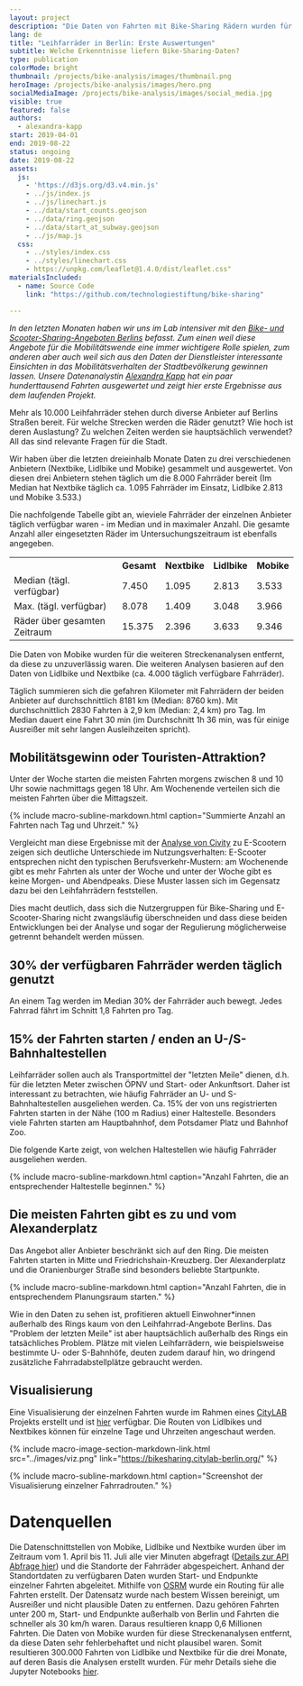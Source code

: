 ```yaml
---
layout: project
description: "Die Daten von Fahrten mit Bike-Sharing Rädern wurden für einen Zeitraum von 3 Monaten gesammelt und ausgewertet."
lang: de
title: "Leihfarräder in Berlin: Erste Auswertungen"
subtitle: Welche Erkenntnisse liefern Bike-Sharing-Daten?
type: publication
colorMode: bright
thumbnail: /projects/bike-analysis/images/thumbnail.png
heroImage: /projects/bike-analysis/images/hero.png
socialMediaImage: /projects/bike-analysis/images/social_media.jpg
visible: true
featured: false
authors:
  - alexandra-kapp
start: 2019-04-01
end: 2019-08-22
status: ongoing
date: 2019-08-22
assets:
  js:
    - 'https://d3js.org/d3.v4.min.js'
    - ../js/index.js
    - ../js/linechart.js
    - ../data/start_counts.geojson
    - ../data/ring.geojson
    - ../data/start_at_subway.geojson
    - ../js/map.js
  css:
    - ../styles/index.css
    - ../styles/linechart.css
    - https://unpkg.com/leaflet@1.4.0/dist/leaflet.css"
materialsIncluded:
  - name: Source Code
    link: "https://github.com/technologiestiftung/bike-sharing"

---
```

<script src="https://unpkg.com/leaflet@1.4.0/dist/leaflet.js"
integrity="sha512-QVftwZFqvtRNi0ZyCtsznlKSWOStnDORoefr1enyq5mVL4tmKB3S/EnC3rRJcxCPavG10IcrVGSmPh6Qw5lwrg=="
crossorigin=""></script>

_In den letzten Monaten haben wir uns im Lab intensiver mit den [Bike- und Scooter-Sharing-Angeboten Berlins](https://lab.technologiestiftung-berlin.de/projects/bike-sharing/de/) befasst. Zum einen weil diese Angebote für die Mobilitätswende eine immer wichtigere Rolle spielen, zum anderen aber auch weil sich aus den Daten der Dienstleister interessante Einsichten in das Mobilitätsverhalten der Stadtbevölkerung gewinnen lassen. Unsere Datenanalystin [Alexandra Kapp](https://twitter.com/lxndrkp) hat ein paar hunderttausend Fahrten ausgewertet und zeigt hier erste Ergebnisse aus dem laufenden Projekt._

Mehr als 10.000 Leihfahrräder stehen durch diverse Anbieter auf Berlins Straßen bereit. Für welche Strecken werden die Räder genutzt? Wie hoch ist deren Auslastung? Zu welchen Zeiten werden sie hauptsächlich verwendet? All das sind relevante Fragen für die Stadt.

Wir haben über die letzten dreieinhalb Monate Daten zu drei verschiedenen Anbietern (Nextbike, Lidlbike und Mobike) gesammelt und ausgewertet. Von diesen drei Anbietern stehen täglich um die 8.000 Fahrräder bereit (Im Median hat Nextbike täglich ca. 1.095 Fahrräder im Einsatz, Lidlbike 2.813 und Mobike 3.533.)

Die nachfolgende Tabelle gibt an, wieviele Fahrräder der einzelnen Anbieter täglich verfügbar waren - im Median und in maximaler Anzahl. Die gesamte Anzahl aller eingesetzten Räder im Untersuchungs­zeitraum ist ebenfalls angegeben.

<div class = 'project-text'>
<table class = 'table'> <tr> <th></th> <th>Gesamt</th><th>Nextbike</th> <th>Lidlbike</th> <th>Mobike</th></tr>
<tr> <td>Median (tägl. verfügbar)</td> <td>7.450</td><td>1.095</td> <td>2.813</td> <td>3.533</td> </tr>
<tr> <td>Max. (tägl. verfügbar)</td> <td>8.078</td><td>1.409</td> <td>3.048</td> <td>3.966</td></tr>
<tr> <td>Räder über gesamten Zeitraum</td> <td>15.375</td><td>2.396</td> <td>3.633</td> <td>9.346</td></tr>
</table>
</div>
Die Daten von Mobike wurden für die weiteren Streckenanalysen entfernt, da diese zu unzuverlässig waren. Die weiteren Analysen basieren auf den Daten von Lidlbike und Nextbike (ca. 4.000 täglich verfügbare Fahrräder).

Täglich summieren sich die gefahren Kilometer mit Fahrrädern der beiden Anbieter auf durchschnittlich 8181 km (Median: 8760 km). Mit durchschnittlich 2830 Fahrten à 2,9 km (Median: 2,4 km) pro Tag. Im Median dauert eine Fahrt 30 min (im Durchschnitt 1h 36 min, was für einige Ausreißer mit sehr langen Ausleihzeiten spricht).

## Mobilitätsgewinn oder Touristen-Attraktion?

Unter der Woche starten die meisten Fahrten morgens zwischen 8 und 10 Uhr sowie nachmittags gegen 18 Uhr. Am Wochenende verteilen sich die meisten Fahrten über die Mittagszeit.

<div id= "word_count_linechart" alt="Liniendiagramm mit Anzahlen an schriftlichen Anfragen nach Jahren"></div>
{% include macro-subline-markdown.html caption="Summierte Anzahl an Fahrten nach Tag und Uhrzeit." %}
<p></p>

Vergleicht man diese Ergebnisse mit der [Analyse von Civity](http://scooters.civity.de/) zu E-Scootern zeigen sich deutliche Unterschiede im Nutzungsverhalten:
E-Scooter entsprechen nicht den typischen Berufsverkehr-Mustern: am Wochenende gibt es mehr Fahrten als unter der Woche und unter der Woche gibt es keine Morgen- und Abendpeaks. Diese Muster lassen sich im Gegensatz dazu bei den Leihfahrrädern feststellen.

Dies macht deutlich, dass sich die Nutzergruppen für Bike-Sharing und E-Scooter-Sharing nicht zwangsläufig überschneiden und dass diese beiden Entwicklungen bei der Analyse und sogar der Regulierung möglicherweise getrennt behandelt werden müssen.

## 30% der verfügbaren Fahrräder werden täglich genutzt
An einem Tag werden im Median 30% der Fahrräder auch bewegt. Jedes Fahrrad fährt im Schnitt 1,8 Fahrten pro Tag.

## 15% der Fahrten starten / enden an U-/S-Bahnhaltestellen
Leihfarräder sollen auch als Transportmittel der "letzten Meile" dienen, d.h. für die letzten Meter zwischen ÖPNV und Start- oder Ankunftsort. Daher ist interessant zu betrachten, wie häufig Fahrräder an U- und S-Bahnhaltestellen ausgeliehen werden.
Ca. 15% der von uns registrierten Fahrten starten in der Nähe (100 m Radius) einer Haltestelle. Besonders viele Fahrten starten am Hauptbahnhof, dem Potsdamer Platz und Bahnhof Zoo.

Die folgende Karte zeigt, von welchen Haltestellen wie häufig Fahrräder ausgeliehen werden.

<div class="map" id= "mapvbb" alt=""></div>
{% include macro-subline-markdown.html caption="Anzahl Fahrten, die an entsprechender Haltestelle beginnen." %}
<p></p>

## Die meisten Fahrten gibt es zu und vom Alexanderplatz
Das Angebot aller Anbieter beschränkt sich auf den Ring. Die meisten Fahrten starten in Mitte und Friedrichshain-Kreuzberg. Der Alexanderplatz und die Oranienburger Straße sind besonders beliebte Startpunkte.

<div class= "map" id= "map" alt=""></div>
{% include macro-subline-markdown.html caption="Anzahl Fahrten, die in entsprechendem Planungsraum starten." %}
<p></p>

Wie in den Daten zu sehen ist, profitieren aktuell Einwohner*innen außerhalb des Rings kaum von den Leihfahrrad-Angebote Berlins. Das "Problem der letzten Meile" ist aber hauptsächlich außerhalb des Rings ein tatsächliches Problem. Plätze mit vielen Leihfarrädern, wie beispielsweise bestimmte U- oder S-Bahnhöfe, deuten zudem darauf hin, wo dringend zusätzliche Fahrradabstellplätze gebraucht werden.

## Visualisierung 
Eine Visualisierung der einzelnen Fahrten wurde im Rahmen eines [CityLAB](https://www.citylab-berlin.org/) Projekts erstellt und ist [hier](https://bikesharing.citylab-berlin.org/) verfügbar. Die Routen von Lidlbikes und Nextbikes können für einzelne Tage und Uhrzeiten angeschaut werden.

{% include macro-image-section-markdown-link.html src="../images/viz.png" link="https://bikesharing.citylab-berlin.org/" %}

{% include macro-subline-markdown.html caption="Screenshot der Visualisierung einzelner Fahrradrouten." %}

# Datenquellen
Die Datenschnittstellen von Mobike, Lidlbike und Nextbike wurden über im Zeitraum vom 1. April bis 11. Juli alle vier Minuten abgefragt ([Details zur API Abfrage hier](https://lab.technologiestiftung-berlin.de/projects/bike-sharing/de/)) und die Standorte der Fahrräder abgespeichert. Anhand der Standortdaten zu verfügbaren Daten wurden Start- und Endpunkte einzelner Fahrten abgeleitet. Mithilfe von [OSRM](http://project-osrm.org/) wurde ein Routing für alle Fahrten erstellt. Der Datensatz wurde nach bestem Wissen bereinigt, um Ausreißer und nicht plausible Daten zu entfernen. Dazu gehören Fahrten unter 200 m, Start- und Endpunkte außerhalb von Berlin und Fahrten die schneller als 30 km/h waren. Daraus resultieren knapp 0,6 Millionen Fahrten. Die Daten von Mobike wurden für diese Streckenanalysen entfernt, da diese Daten sehr fehlerbehaftet und nicht plausibel waren. Somit resultieren 300.000 Fahrten von Lidlbike und Nextbike für die drei Monate, auf deren Basis die Analysen erstellt wurden.
Für mehr Details siehe die Jupyter Notebooks [hier](https://github.com/technologiestiftung/bike-sharing/blob/master/README.md).
